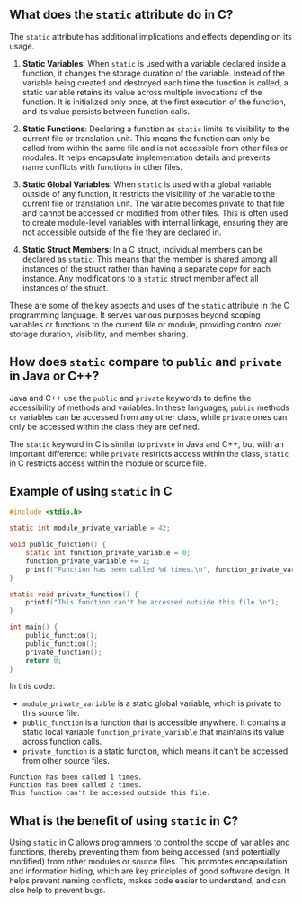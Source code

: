 ## What does the `static` attribute do in C?

The `static` attribute has additional implications and effects depending on its usage.

1.  **Static Variables**: When `static` is used with a variable declared inside a function, it changes the storage duration of the variable. Instead of the variable being created and destroyed each time the function is called, a static variable retains its value across multiple invocations of the function. It is initialized only once, at the first execution of the function, and its value persists between function calls.
    
2.  **Static Functions**: Declaring a function as `static` limits its visibility to the current file or translation unit. This means the function can only be called from within the same file and is not accessible from other files or modules. It helps encapsulate implementation details and prevents name conflicts with functions in other files.
    
3.  **Static Global Variables**: When `static` is used with a global variable outside of any function, it restricts the visibility of the variable to the current file or translation unit. The variable becomes private to that file and cannot be accessed or modified from other files. This is often used to create module-level variables with internal linkage, ensuring they are not accessible outside of the file they are declared in.
    
4.  **Static Struct Members**: In a C struct, individual members can be declared as `static`. This means that the member is shared among all instances of the struct rather than having a separate copy for each instance. Any modifications to a `static` struct member affect all instances of the struct.
    

These are some of the key aspects and uses of the `static` attribute in the C programming language. It serves various purposes beyond scoping variables or functions to the current file or module, providing control over storage duration, visibility, and member sharing.

## How does `static` compare to `public` and `private` in Java or C++?

Java and C++ use the `public` and `private` keywords to define the accessibility of methods and variables. In these languages, `public` methods or variables can be accessed from any other class, while `private` ones can only be accessed within the class they are defined.

The `static` keyword in C is similar to `private` in Java and C++, but with an important difference: while `private` restricts access within the class, `static` in C restricts access within the module or source file.

## Example of using `static` in C

```c
#include <stdio.h>

static int module_private_variable = 42;

void public_function() {
    static int function_private_variable = 0;
    function_private_variable += 1;
    printf("Function has been called %d times.\n", function_private_variable);
}

static void private_function() {
    printf("This function can't be accessed outside this file.\n");
}

int main() {
    public_function();
    public_function();
    private_function();
    return 0;
}
```

In this code:

-   `module_private_variable` is a static global variable, which is private to this source file.
-   `public_function` is a function that is accessible anywhere. It contains a static local variable `function_private_variable` that maintains its value across function calls.
-   `private_function` is a static function, which means it can't be accessed from other source files.

```print
Function has been called 1 times.
Function has been called 2 times.
This function can't be accessed outside this file.
```
## What is the benefit of using `static` in C?

Using `static` in C allows programmers to control the scope of variables and functions, thereby preventing them from being accessed (and potentially modified) from other modules or source files. This promotes encapsulation and information hiding, which are key principles of good software design. It helps prevent naming conflicts, makes code easier to understand, and can also help to prevent bugs.